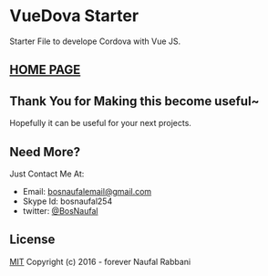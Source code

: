 # VueDova Starter
Starter File to develope Cordova with Vue JS.

## [HOME PAGE](https://bosnaufal.github.io/vuedova)

## Thank You for Making this become useful~
Hopefully it can be useful for your next projects.

## Need More?
Just Contact Me At:
- Email: [bosnaufalemail@gmail.com](mailto:bosnaufalemail@gmail.com)
- Skype Id: bosnaufal254
- twitter: [@BosNaufal](https://twitter.com/BosNaufal)

## License
[MIT](http://opensource.org/licenses/MIT)
Copyright (c) 2016 - forever Naufal Rabbani
